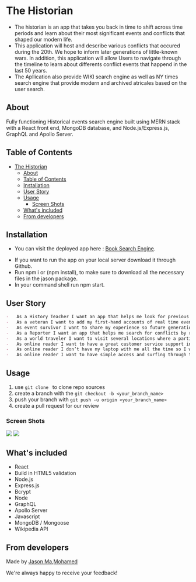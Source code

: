 # The Historian
- The historian is an app that takes you back in time to shift across time periods and learn about their most significant events and conflicts that shaped our modern life.
- This application will host and describe various conflicts that occured during the 20th. We hope to inform later generations of little-known wars. In addition, this application will allow Users to navigate through the timeline to learn about differents conflict events that happend in the last 50 years.
- The Apllication also provide WIKI search engine as well as NY times search engine that provide modern and archived atricales based on the user search.

## About
Fully functioning Historical events search engine built using MERN stack with a React front end, MongoDB database, and Node.js/Express.js, GraphQL and Apollo Server. 

## Table of Contents
- [The Historian](#the-historian)
  - [About](#about)
  - [Table of Contents](#table-of-contents)
  - [Installation](#installation)
  - [User Story](#user-story)
  - [Usage](#usage)
    - [Screen Shots](#screen-shots)
  - [What's included](#whats-included)
  - [From developers](#from-developers)

## Installation
- You can visit the deployed app here : [Book Search Engine]().
<!-- TODO: add the live Heroku link -->

- If you want to run the app on your local server download it through Github.
- Run npm i or (npm install), to make sure to download all the necessary files in the jason package.
- In your command shell run npm start.

## User Story

```md
-	As a History Teacher I want an app that helps me look for previous conflicts during the 80s and the 90s so I can save the data and use it during my classes.
-	As a veteran I want to add my first-hand accounts of real time events from my prospective on the front lines so provide people with some of the real stories.
-	As event survivor I want to share my experience so future generation can understand how war could be crucial.
-	As a Reporter I want an app that helps me search for conflicts by region or country which will helps me analyze the Data and use it in my investigations.
-	As a world traveler I want to visit several locations where a particular iconic moment / conflict took place so I can understand more how those moments shaped this region culture.
-	As online reader I want to have a great customer service support in case I have any problem with the products.
-	As online reader I don’t have my laptop with me all the time so I want a phone app, so that I can check those events with more convenience.
-	As online reader I want to have simple access and surfing through the website so that I don’t spend much time searching for the events.

```
## Usage 
1. use ```git clone ``` to clone repo sources
2. create a branch with the ```git checkout -b <your_branch_name>```
3. push your branch with ```git push -u origin <your_branch_name>``` 
4. create a pull request for our review
<!-- TODO: add correct screenshot -->
### Screen Shots
![](////)
![](/////)

## What's included
- React
- Build in HTML5 validation
- Node.js
- Express.js
- Bcrypt
- Node
- GraphQL
- Apollo Server
- Javascript
- MongoDB / Mongoose
- Wikipedia API


## From developers
Made by [Jason Ma](https://github.com/JMagic-Learner),[Mohamed](https://github.com/MohamedMesahel)

We're always happy to receive your feedback!